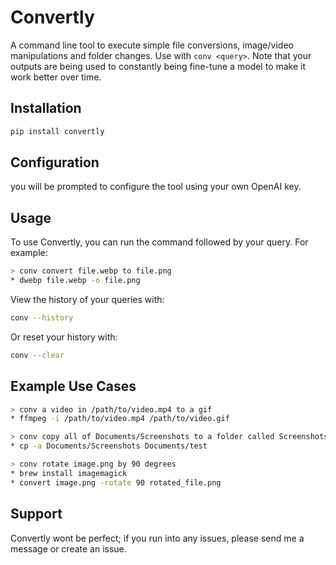 # Convertly

A command line tool to execute simple file conversions, image/video manipulations and folder changes. Use with ```conv <query>```. Note that your outputs are being used to constantly being fine-tune a model to make it work better over time.

## Installation
```bash
pip install convertly
```
## Configuration
you will be prompted to configure the tool using your own OpenAI key. 

## Usage
To use Convertly, you can run the command followed by your query. For example:

```bash
> conv convert file.webp to file.png
* dwebp file.webp -o file.png
```
View the history of your queries with:
```bash
conv --history
```
Or reset your history with:
```bash
conv --clear
```
## Example Use Cases
```bash
> conv a video in /path/to/video.mp4 to a gif
* ffmpeg -i /path/to/video.mp4 /path/to/video.gif
```
```bash
> conv copy all of Documents/Screenshots to a folder called Screenshots2 in the same directory
* cp -a Documents/Screenshots Documents/test
```
```bash
> conv rotate image.png by 90 degrees
* brew install imagemagick
* convert image.png -rotate 90 rotated_file.png
```
## Support
Convertly wont be perfect; if you run into any issues, please send me a message or create an issue.




